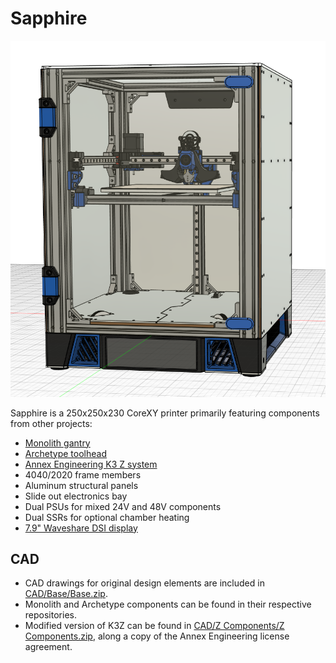 # Sapphire

![Overview](Images/Overview.png)

Sapphire is a 250x250x230 CoreXY printer primarily featuring components from other projects:

* [Monolith gantry](https://github.com/CloakedWayne/Monolith_Gantry_V2-VT)
* [Archetype toolhead](https://github.com/Armchair-Heavy-Industries/Archetype)
* [Annex Engineering K3 Z system](https://github.com/Annex-Engineering/Gasherbrum-K3)
* 4040/2020 frame members
* Aluminum structural panels
* Slide out electronics bay
* Dual PSUs for mixed 24V and 48V components
* Dual SSRs for optional chamber heating
* [7.9" Waveshare DSI display](https://www.waveshare.com/7.9inch-dsi-lcd.htm)

## CAD

* CAD drawings for original design elements are included in [CAD/Base/Base.zip](CAD/Base/Sapphire.zip).
* Monolith and Archetype components can be found in their respective repositories.
* Modified version of K3Z can be found in [CAD/Z Components/Z Components.zip](<CAD/Z Components/Z Components.zip>), along a copy of the Annex Engineering license agreement.
